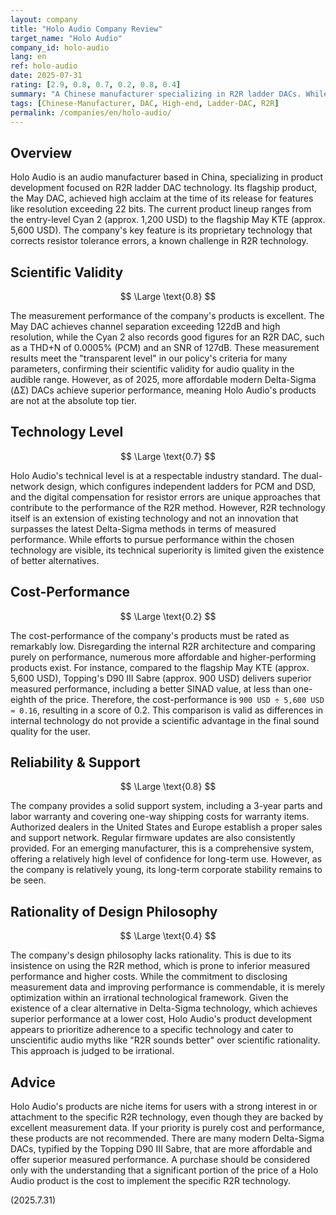 ```yaml
---
layout: company
title: "Holo Audio Company Review"
target_name: "Holo Audio"
company_id: holo-audio
lang: en
ref: holo-audio
date: 2025-07-31
rating: [2.9, 0.8, 0.7, 0.2, 0.8, 0.4]
summary: "A Chinese manufacturer specializing in R2R ladder DACs. While possessing excellent measurement performance, its cost-performance is remarkably low due to the existence of more affordable and higher-performing Delta-Sigma DACs, raising questions about the rationality of its technological choices."
tags: [Chinese-Manufacturer, DAC, High-end, Ladder-DAC, R2R]
permalink: /companies/en/holo-audio/
---
```

## Overview

Holo Audio is an audio manufacturer based in China, specializing in product development focused on R2R ladder DAC technology. Its flagship product, the May DAC, achieved high acclaim at the time of its release for features like resolution exceeding 22 bits. The current product lineup ranges from the entry-level Cyan 2 (approx. 1,200 USD) to the flagship May KTE (approx. 5,600 USD). The company's key feature is its proprietary technology that corrects resistor tolerance errors, a known challenge in R2R technology.

## Scientific Validity

$$ \Large \text{0.8} $$

The measurement performance of the company's products is excellent. The May DAC achieves channel separation exceeding 122dB and high resolution, while the Cyan 2 also records good figures for an R2R DAC, such as a THD+N of 0.0005% (PCM) and an SNR of 127dB. These measurement results meet the "transparent level" in our policy's criteria for many parameters, confirming their scientific validity for audio quality in the audible range. However, as of 2025, more affordable modern Delta-Sigma (ΔΣ) DACs achieve superior performance, meaning Holo Audio's products are not at the absolute top tier.

## Technology Level

$$ \Large \text{0.7} $$

Holo Audio's technical level is at a respectable industry standard. The dual-network design, which configures independent ladders for PCM and DSD, and the digital compensation for resistor errors are unique approaches that contribute to the performance of the R2R method. However, R2R technology itself is an extension of existing technology and not an innovation that surpasses the latest Delta-Sigma methods in terms of measured performance. While efforts to pursue performance within the chosen technology are visible, its technical superiority is limited given the existence of better alternatives.

## Cost-Performance

$$ \Large \text{0.2} $$

The cost-performance of the company's products must be rated as remarkably low. Disregarding the internal R2R architecture and comparing purely on performance, numerous more affordable and higher-performing products exist. For instance, compared to the flagship May KTE (approx. 5,600 USD), Topping's D90 III Sabre (approx. 900 USD) delivers superior measured performance, including a better SINAD value, at less than one-eighth of the price. Therefore, the cost-performance is `900 USD ÷ 5,600 USD ≈ 0.16`, resulting in a score of 0.2. This comparison is valid as differences in internal technology do not provide a scientific advantage in the final sound quality for the user.

## Reliability & Support

$$ \Large \text{0.8} $$

The company provides a solid support system, including a 3-year parts and labor warranty and covering one-way shipping costs for warranty items. Authorized dealers in the United States and Europe establish a proper sales and support network. Regular firmware updates are also consistently provided. For an emerging manufacturer, this is a comprehensive system, offering a relatively high level of confidence for long-term use. However, as the company is relatively young, its long-term corporate stability remains to be seen.

## Rationality of Design Philosophy

$$ \Large \text{0.4} $$

The company's design philosophy lacks rationality. This is due to its insistence on using the R2R method, which is prone to inferior measured performance and higher costs. While the commitment to disclosing measurement data and improving performance is commendable, it is merely optimization within an irrational technological framework. Given the existence of a clear alternative in Delta-Sigma technology, which achieves superior performance at a lower cost, Holo Audio's product development appears to prioritize adherence to a specific technology and cater to unscientific audio myths like "R2R sounds better" over scientific rationality. This approach is judged to be irrational.

## Advice

Holo Audio's products are niche items for users with a strong interest in or attachment to the specific R2R technology, even though they are backed by excellent measurement data. If your priority is purely cost and performance, these products are not recommended. There are many modern Delta-Sigma DACs, typified by the Topping D90 III Sabre, that are more affordable and offer superior measured performance. A purchase should be considered only with the understanding that a significant portion of the price of a Holo Audio product is the cost to implement the specific R2R technology.

(2025.7.31)
